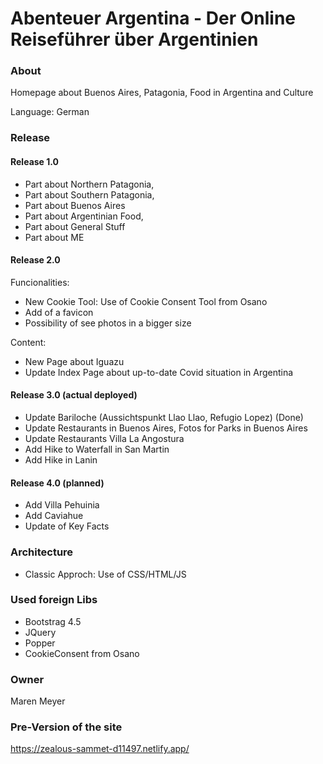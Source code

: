 # Abenteuer Argentina - Der Online Reiseführer über Argentinien

### About

Homepage about Buenos Aires, Patagonia, Food in Argentina and Culture

Language: German

### Release 

#### Release 1.0
- Part about Northern Patagonia, 
- Part about Southern Patagonia,
- Part about Buenos Aires
- Part about Argentinian Food, 
- Part about General Stuff
- Part about ME

#### Release 2.0

Funcionalities:

- New Cookie Tool: Use of Cookie Consent Tool from Osano
- Add of a favicon
- Possibility of see photos in a bigger size

Content: 
- New Page about Iguazu
- Update Index Page about up-to-date Covid situation in Argentina 

#### Release 3.0 (actual deployed)

- Update Bariloche (Aussichtspunkt Llao Llao, Refugio Lopez) (Done)
- Update Restaurants in Buenos Aires, Fotos for Parks in Buenos Aires
- Update Restaurants Villa La Angostura
- Add Hike to Waterfall in San Martin
- Add Hike in Lanin

#### Release 4.0 (planned)

- Add Villa Pehuinia
- Add Caviahue
- Update of Key Facts 

### Architecture

- Classic Approch: Use of CSS/HTML/JS

### Used foreign Libs

- Bootstrag 4.5
- JQuery
- Popper
- CookieConsent from Osano

### Owner

Maren Meyer

### Pre-Version of the site

https://zealous-sammet-d11497.netlify.app/
